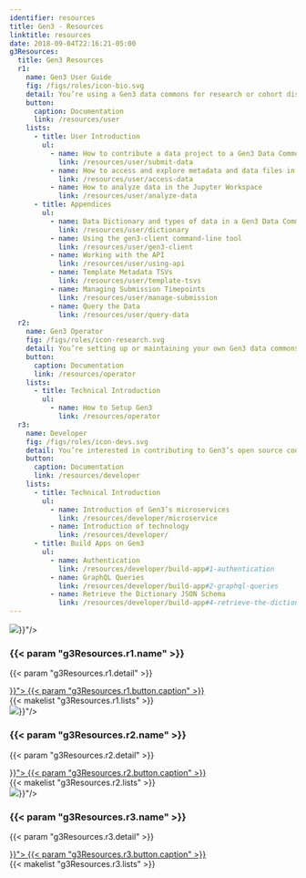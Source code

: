 ```yaml
---
identifier: resources
title: Gen3 - Resources
linktitle: resources
date: 2018-09-04T22:16:21-05:00
g3Resources:
  title: Gen3 Resources
  r1:
    name: Gen3 User Guide
    fig: /figs/roles/icon-bio.svg
    detail: You’re using a Gen3 data commons for research or cohort discovery.
    button:
      caption: Documentation
      link: /resources/user
    lists:
      - title: User Introduction
        ul:
          - name: How to contribute a data project to a Gen3 Data Commons
            link: /resources/user/submit-data
          - name: How to access and explore metadata and data files in a Gen3 Data Commons
            link: /resources/user/access-data
          - name: How to analyze data in the Jupyter Workspace
            link: /resources/user/analyze-data
      - title: Appendices
        ul:
          - name: Data Dictionary and types of data in a Gen3 Data Commons
            link: /resources/user/dictionary
          - name: Using the gen3-client command-line tool
            link: /resources/user/gen3-client
          - name: Working with the API
            link: /resources/user/using-api
          - name: Template Metadata TSVs
            link: /resources/user/template-tsvs
          - name: Managing Submission Timepoints
            link: /resources/user/manage-submission
          - name: Query the Data
            link: /resources/user/query-data
  r2:
    name: Gen3 Operator
    fig: /figs/roles/icon-research.svg
    detail: You’re setting up or maintaining your own Gen3 data commons or ecosystem.
    button:
      caption: Documentation
      link: /resources/operator
    lists:
      - title: Technical Introduction
        ul:
          - name: How to Setup Gen3
            link: /resources/operator
  r3:
    name: Developer
    fig: /figs/roles/icon-devs.svg
    detail: You’re interested in contributing to Gen3’s open source code or developing an app.
    button:
      caption: Documentation
      link: /resources/developer
    lists:
      - title: Technical Introduction
        ul:
          - name: Introduction of Gen3’s microservices
            link: /resources/developer/microservice
          - name: Introduction of technology
            link: /resources/developer/
      - title: Build Apps on Gen3
        ul:
          - name: Authentication
            link: /resources/developer/build-app#1-authentication
          - name: GraphQL Queries
            link: /resources/developer/build-app#2-graphql-queries
          - name: Retrieve the Dictionary JSON Schema
            link: /resources/developer/build-app#4-retrieve-the-dictionary-json-schema
---
```


<section >
  <div class="g3-inner-wrapper g3-space__padding-md-top g3-space__padding-lg-bottom g3-mb-space__padding-lg-top g3-mb-space__padding-lg-bottom">
    <div class="g3-flex-content">
      <div class="g3-col__33 g3-space__margin-sm-left-right">
        <div class="g3-text__center g3-border__wider g3-space__padding-sm">
          <img class="g3-space__margin-sm-bottom g3-space__margin-sm-top" src="{{< param "g3Resources.r1.fig" >}}"/>
          <h3 class="g3-space__margin-sm-bottom">
            {{< param "g3Resources.r1.name" >}}
          </h3>
          <p class="g3-space__margin-sm-bottom">
            {{< param "g3Resources.r1.detail" >}}
          </p>
          <a class="g3-button g3-button--primary g3-space__margin-sm-bottom" href="{{< param "g3Resources.r1.button.link" >}}">
            {{< param "g3Resources.r1.button.caption" >}}
          </a>
        </div>
        <div class="g3-bg__solight g3-space__padding-sm">
            {{< makelist "g3Resources.r1.lists" >}}
        </div>
      </div>
      <div class="g3-col__33 g3-space__margin-sm-left-right">
        <div class="g3-text__center g3-border__wider g3-space__padding-sm">
          <img class="g3-space__margin-sm-bottom g3-space__margin-sm-top" src="{{< param "g3Resources.r2.fig" >}}"/>
          <h3 class="g3-space__margin-sm-bottom">
            {{< param "g3Resources.r2.name" >}}
          </h3>
          <p class="g3-space__margin-sm-bottom">
            {{< param "g3Resources.r2.detail" >}}
          </p>
          <a class="g3-button g3-button--primary g3-space__margin-sm-bottom" href="{{< param "g3Resources.r2.button.link" >}}">
            {{< param "g3Resources.r2.button.caption" >}}
          </a>
        </div>
        <div class="g3-bg__solight g3-space__padding-sm">
          {{< makelist "g3Resources.r2.lists" >}}
        </div>
      </div>
      <div class="g3-col__33 g3-space__margin-sm-left-right">
        <div class="g3-text__center g3-border__wider g3-space__padding-sm">
          <img class="g3-space__margin-sm-bottom g3-space__margin-sm-top" src="{{< param "g3Resources.r3.fig" >}}"/>
          <h3 class="g3-space__margin-sm-bottom">
            {{< param "g3Resources.r3.name" >}}
          </h3>
          <p class="g3-space__margin-sm-bottom">
            {{< param "g3Resources.r3.detail" >}}
          </p>
          <a class="g3-button g3-button--primary g3-space__margin-sm-bottom" href="{{< param "g3Resources.r3.button.link" >}}">
            {{< param "g3Resources.r3.button.caption" >}}
          </a>
        </div>
        <div class="g3-bg__solight g3-space__padding-sm">
            {{< makelist "g3Resources.r3.lists" >}}
        </div>
      </div>
    </div>
  </div>
</section>
